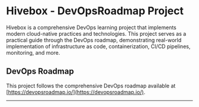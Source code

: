 # Hivebox - DevOpsRoadmap Project

Hivebox is a comprehensive DevOps learning project that implements modern cloud-native practices and technologies. This project serves as a practical guide through the DevOps roadmap, demonstrating real-world implementation of infrastructure as code, containerization, CI/CD pipelines, monitoring, and more.

## DevOps Roadmap

This project follows the comprehensive DevOps roadmap available at [https://devopsroadmap.io/](https://devopsroadmap.io/).

---

